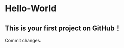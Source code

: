 # Hello-World
This is your first project on GitHub！
--------------------------------------------
Commit changes.
